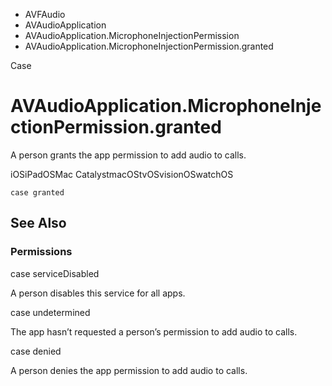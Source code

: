 

- AVFAudio
- AVAudioApplication
- AVAudioApplication.MicrophoneInjectionPermission
-  AVAudioApplication.MicrophoneInjectionPermission.granted 

Case

# AVAudioApplication.MicrophoneInjectionPermission.granted

A person grants the app permission to add audio to calls.

iOSiPadOSMac CatalystmacOStvOSvisionOSwatchOS

``` source
case granted
```

## See Also

### Permissions

case serviceDisabled

A person disables this service for all apps.

case undetermined

The app hasn’t requested a person’s permission to add audio to calls.

case denied

A person denies the app permission to add audio to calls.

